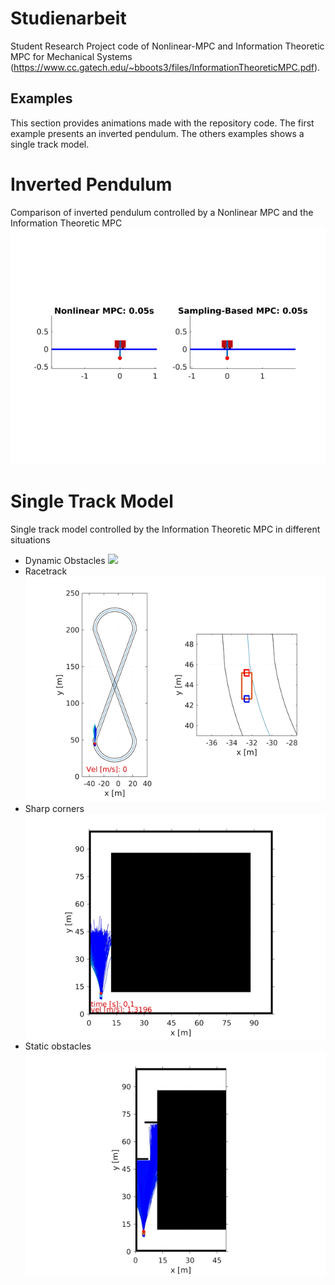 # Studienarbeit
Student Research Project code of Nonlinear-MPC and Information Theoretic MPC for Mechanical Systems (https://www.cc.gatech.edu/~bboots3/files/InformationTheoreticMPC.pdf).

## Examples
This section provides animations made with the repository code. The first example presents an inverted pendulum. The others examples shows a single track model.
# Inverted Pendulum
Comparison of inverted pendulum controlled by a Nonlinear MPC and the Information Theoretic MPC
![](inverted_pendulum.gif)
# Single Track Model
Single track model controlled by the Information Theoretic MPC in different situations
* Dynamic Obstacles
![](dynamic_obstacle.gif)
* Racetrack
![](eight_track.gif)
* Sharp corners
![](square_track.gif)
* Static obstacles
![](static_obstacles.gif)


